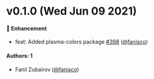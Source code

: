 # v0.1.0 (Wed Jun 09 2021)

#### 🚀 Enhancement

- feat: Added plasma-colors package [#398](https://github.com/sberdevices/plasma/pull/398) ([@fanisco](https://github.com/fanisco))

#### Authors: 1

- Fanil Zubairov ([@fanisco](https://github.com/fanisco))
